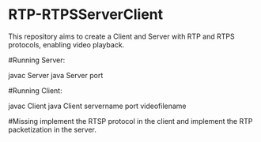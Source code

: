 # RTP-RTPSServerClient
This repository aims to create a Client and Server with RTP and RTPS protocols,  enabling video playback.

#Running Server:

  javac Server
  java Server port
  
#Running Client:

  javac Client
  java Client servername port videofilename
  
#Missing
   implement the RTSP protocol in the client and implement the RTP
packetization in the server. 
